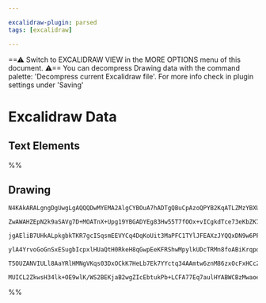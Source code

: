 ```yaml
---

excalidraw-plugin: parsed
tags: [excalidraw]

---
```

==⚠  Switch to EXCALIDRAW VIEW in the MORE OPTIONS menu of this document. ⚠== You can decompress Drawing data with the command palette: 'Decompress current Excalidraw file'. For more info check in plugin settings under 'Saving'


# Excalidraw Data

## Text Elements
%%
## Drawing
```compressed-json
N4KAkARALgngDgUwgLgAQQQDwMYEMA2AlgCYBOuA7hADTgQBuCpAzoQPYB2KqATLZMzYBXUtiRoIACyhQ4zZAHoFAc0JRJQgEYA6bGwC2CgF7N6hbEcK4OCtptbErHALRY8RMpWdx8Q1TdIEfARcZgRmBShcZQUebQAObQBmGjoghH0EDihmbgBtcDBQMBKIEm4IOEIAEUwAYQBZYgANGGUGgAYOAGlq0niAM2bcADVUkshYRArA7CiOZWDx0sxu

ZwAWAHZEpN2k9aSAVg7D+MOATnX+Upg19YBGADYEg83Hw55T7fOOx+vICgkdTce73eKbZK7dYddaHB4de6HP6FSCSBCEZTSbibJJ8FEQayLcSoDr/CDMKCkNgAawQdTY+DYpAqAGJ7gh2ezlpBNLhsNTlFShBxiPTGcyJJTrMw4LhAtluRABoR8PgAMqwJYSQQeRUUqm0gDqQMk3DxE3JlJpCA1MC16B15TJQsxHHCuTQ9zJbFl2DUt09HVJ+MFw

jgAEliB7UHkALpkgbkTKR7gcISqsmEEVYCq4DqKoUit3MaPFC1TYlJFEAXzJYQQxDN9w6PF+mw+ZMYLHYXDQn3OnaYrE4ADlOGIzbtHp8TsiLYRmNV0lAG9wBgQwmTNMIRQBRYKZbLRtMZ/FCODEXArxuezbQw5PHjnRE/MlEDjU1Pp/Bvtj81doOu+BhIU1bgPGdC4HAcAalexJltAaKZBUl6kJ+1wMIQCAUAAQnyAqFqKDJMqyAxkeRywQNgIj

ylA4YrvoGoGnSxESugbIcpxlHUaQtH0RkeH8qGwpEeKFRShwMpylkUDcTRMn8foABiKrqpqxLkgyTqFFR8nZIpTHWsaxDAn2GE8XxDGGbStr2ppurmXpdEMQASsIrruiCjm8QpDEAPK+v6IJBt5lkZEpnBQEpuD6CqAaoIcoW+eFkVqoQRjEq2SX6QxAAqWBQAAgkQyi9ugwQDLJ2XORksGkEVvFsBQaK4DeqAnj+OkWcl+i7iKhWNc1IRtQSg1y

T5OUZANVIULl8AaYRlHMNgVKqs03DxOCkK7HeLb7Ek7YYctq34AAmtw6znM86zxOcFxHCcZyXBhRhsAY3BlpA9AEEIxL3KB1WKW5InFtGECLRhgokGlGVmsGpRQ8QGoIHA3CJTpiMNGwxAIH1uCaMEbVAZuGOkCQYokWgn0QDhDIjaQyi8gAFDw9ybNQvBsxzrPsyS2iHAAlIqLkIMo6ZyjMjO4CzSSkrwsvcwrfOCxAANdU51kIAFUA9se34YYm

MUICL2ZkwsH34lk+OE9wlK/WS2BEKjaB2wgZIcEbtukPb+LCFA77Eq7aulHYABWCBzMwaoe3AWM43jBMAagxNuzpfI64wuVvfgFvlvNFSSNYjYO0IFIGHN0xoB1v7/kTG6pxa+ChEVcyEJn2dfqqoHgLWdDKsEpZgdWQA===
```
%%